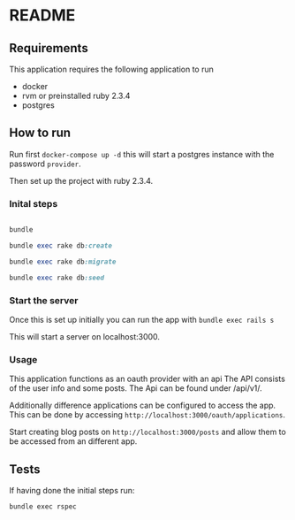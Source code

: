 # README


## Requirements
This application requires the following application to run
- docker
- rvm or preinstalled ruby 2.3.4
- postgres 


## How to run
Run first `docker-compose up -d` this will start a postgres instance with the password `provider`.


Then set up the project with ruby 2.3.4.

### Inital steps
```ruby

bundle

bundle exec rake db:create

bundle exec rake db:migrate

bundle exec rake db:seed

```

### Start the server

Once this is set up initially you can run the app with
`bundle exec rails s`

This will start a server on localhost:3000.



### Usage

This application functions as an oauth provider with an api
The API consists of the user info and some posts.
The Api can be found under /api/v1/.

Additionally difference applications can be configured to access the app.
This can be done by accessing `http://localhost:3000/oauth/applications`.


Start creating blog posts on `http://localhost:3000/posts` and allow them to be accessed from an different app.

## Tests

If having done the initial steps run:
 
`bundle exec rspec`
